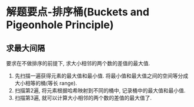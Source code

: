 # 解题要点-排序桶(Buckets and Pigeonhole Principle)

## 求最大间隔

要求在不做排序的前提下, 求大小相邻的两个数的差值的最大值.

1. 先扫描一遍获得元素的最大值和最小值. 将最小值和最大值之间的空间等分成大小相等的桶(等长 range).
2. 扫描第2遍, 将元素根据哈希映射到不同的桶中, 记录桶中的最大值和最小值.
3. 扫描第3遍, 就可以计算大小相邻的两个数的差值的最大值了.

